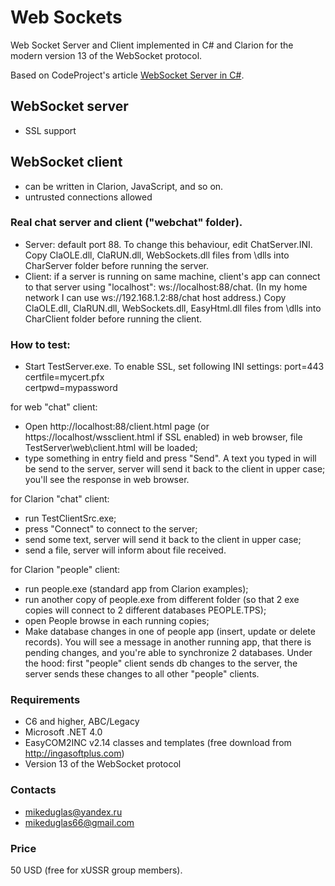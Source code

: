 # Web Sockets
Web Socket Server and Client implemented in C# and Clarion for the modern version 13 of the WebSocket protocol.

Based on CodeProject's article [WebSocket Server in C#](https://www.codeproject.com/Articles/1063910/WebSocket-Server-in-Csharp).

## WebSocket server
- SSL support

## WebSocket client
- can be written in Clarion, JavaScript, and so on.
- untrusted connections allowed

### Real chat server and client ("webchat" folder).
- Server: default port 88. To change this behaviour, edit ChatServer.INI.  
Copy ClaOLE.dll, ClaRUN.dll, WebSockets.dll files from \dlls into CharServer folder before running the server.
- Client: if a server is running on same machine, client's app can connect to that server using "localhost": ws://localhost:88/chat. (In my home network I can use
ws://192.168.1.2:88/chat host address.)
Copy ClaOLE.dll, ClaRUN.dll, WebSockets.dll, EasyHtml.dll files from \dlls into CharClient folder before running the client.



### How to test:
- Start TestServer.exe. To enable SSL, set following INI settings:
port=443  
certfile=mycert.pfx  
certpwd=mypassword  
  

for web "chat" client:
- Open http://localhost:88/client.html page (or https://localhost/wssclient.html if SSL enabled) in web browser, file TestServer\web\client.html will be loaded;
- type something in entry field and press "Send". A text you typed in will be send to the server, server will send it back to the client in upper case;
you'll see the response in web browser.

for Clarion "chat" client:
- run TestClientSrc.exe;
- press "Connect" to connect to the server;
- send some text, server will send it back to the client in upper case;
- send a file, server will inform about file received.

for Clarion "people" client:
- run people.exe (standard app from Clarion examples);
- run another copy of people.exe from different folder (so that 2 exe copies will connect to 2 different databases PEOPLE.TPS);
- open People browse in each running copies;
- Make database changes in one of people app (insert, update or delete records). You will see a message in another running app, that there is pending changes,
and you're able to synchronize 2 databases.
Under the hood: first "people" client sends db changes to the server, the server sends these changes to all other "people" clients.


### Requirements
- C6 and higher, ABC/Legacy
- Microsoft .NET 4.0
- EasyCOM2INC v2.14 classes and templates (free download from http://ingasoftplus.com)
- Version 13 of the WebSocket protocol

### Contacts
- <mikeduglas@yandex.ru>
- <mikeduglas66@gmail.com>

### Price
50 USD (free for xUSSR group members).